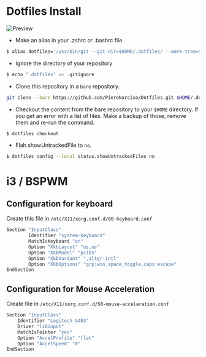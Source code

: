 # Dotfiles Install

![Preview](https://i.imgur.com/QjcLhhX.png)

* Make an alias in your .zshrc or .bashrc file.

```bash
$ alias dotfiles='/usr/bin/git --git-dir=$HOME/.dotfiles/ --work-tree=$HOME'
```

* Ignore the directory of your repository

```bash
$ echo ".dotfiles" >> .gitignore
```

* Clone this repository in a `bare` repository.

```bash
git clone --bare https://github.com/PieroNarciso/Dotfiles.git $HOME/.dotfiles
```

* Checkout the content from the bare repository to your `$HOME` directory. If you get an error with a list of files. Make a backup of those, remove them and re-run the command.

```bash
$ dotfiles checkout
```

* Flah showUntrackedFile to `no`.

```bash
$ dotfiles config --local status.showUntrackedFiles no
```

# i3 / BSPWM

## Configuration for keyboard

Create this file in `/etc/X11/xorg.conf.d/00-keyboard.conf`

```bash
Section "InputClass"
        Identifier "system-keyboard"
        MatchIsKeyboard "on"
        Option "XkbLayout" "us,us"
        Option "XkbModel" "pc105"
        Option "XkbVariant" ",altgr-intl"
        Option "XkbOptions" "grp:win_space_toggle,caps:escape"
EndSection
```
## Configuration for Mouse Acceleration

Create file in `/etc/X11/xorg.conf.d/50-mouse-accelaration.conf`

```bash
Section "InputClass"
	Identifier "Logitech G403"
	Driver "libinput"
	MatchIsPointer "yes"
	Option "AccelProfile" "flat"
	Option "AccelSpeed" "0"
EndSection
```
